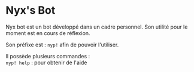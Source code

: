 # Nyx's Bot

Nyx bot est un bot développé dans un cadre personnel. Son utilité pour le moment est en cours de réflexion.

Son préfixe est : `nyp!` afin de pouvoir l'utiliser.  

Il possède plusieurs commandes :    
``nyp! help`` : pour obtenir de l'aide  
